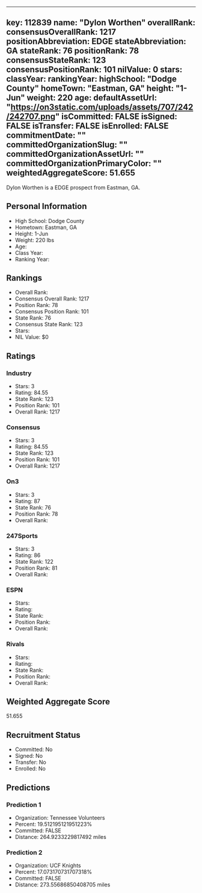 ---
  key: 112839
  name: "Dylon Worthen"
  overallRank: 
  consensusOverallRank: 1217
  positionAbbreviation: EDGE
  stateAbbreviation: GA
  stateRank: 76
  positionRank: 78
  consensusStateRank: 123
  consensusPositionRank: 101
  nilValue: 0
  stars: 
  classYear: 
  rankingYear: 
  highSchool: "Dodge County"
  homeTown: "Eastman, GA"
  height: "1-Jun"
  weight: 220
  age: 
  defaultAssetUrl: "https://on3static.com/uploads/assets/707/242/242707.png"
  isCommitted: FALSE
  isSigned: FALSE
  isTransfer: FALSE
  isEnrolled: FALSE
  commitmentDate: ""
  committedOrganizationSlug: ""
  committedOrganizationAssetUrl: ""
  committedOrganizationPrimaryColor: ""
  weightedAggregateScore: 51.655
  ---
  
  Dylon Worthen is a EDGE prospect from Eastman, GA.
  
  ## Personal Information
  - High School: Dodge County
  - Hometown: Eastman, GA
  - Height: 1-Jun
  - Weight: 220 lbs
  - Age: 
  - Class Year: 
  - Ranking Year: 
  
  ## Rankings
  - Overall Rank: 
  - Consensus Overall Rank: 1217
  - Position Rank: 78
  - Consensus Position Rank: 101
  - State Rank: 76
  - Consensus State Rank: 123
  - Stars: 
  - NIL Value: $0
  
  ## Ratings
  
  ### Industry
  - Stars: 3
  - Rating: 84.55
  - State Rank: 123
  - Position Rank: 101
  - Overall Rank: 1217
  
  ### Consensus
  - Stars: 3
  - Rating: 84.55
  - State Rank: 123
  - Position Rank: 101
  - Overall Rank: 1217
  
  ### On3
  - Stars: 3
  - Rating: 87
  - State Rank: 76
  - Position Rank: 78
  - Overall Rank: 
  
  ### 247Sports
  - Stars: 3
  - Rating: 86
  - State Rank: 122
  - Position Rank: 81
  - Overall Rank: 
  
  ### ESPN
  - Stars: 
  - Rating: 
  - State Rank: 
  - Position Rank: 
  - Overall Rank: 
  
  ### Rivals
  - Stars: 
  - Rating: 
  - State Rank: 
  - Position Rank: 
  - Overall Rank: 
  
  ## Weighted Aggregate Score
  51.655
  
  ## Recruitment Status
  - Committed: No
  - Signed: No
  - Transfer: No
  - Enrolled: No
  
  
  
  ## Predictions
  
  ### Prediction 1
  - Organization: Tennessee Volunteers
  - Percent: 19.512195121951223%
  - Committed: FALSE
  - Distance: 264.9233229817492 miles
  
  ### Prediction 2
  - Organization: UCF Knights
  - Percent: 17.073170731707318%
  - Committed: FALSE
  - Distance: 273.55686850408705 miles
  